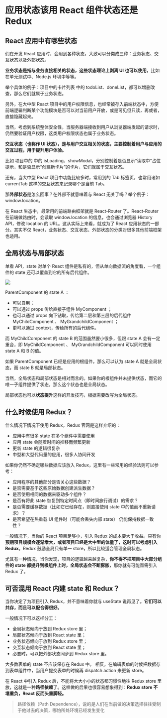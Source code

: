 # 应用状态该用 React 组件状态还是 Redux

## React 应用中有哪些状态

们在开发 React 应用时，会用到各种状态，大致可以分类成三种：业务状态、交互状态以及外部状态。

**业务状态是指与业务直接相关的状态，这些状态理论上剥离 UI 也可以使用**，比如在单元测试中、Node.js 环境中等等。

举个具体的例子：项目中的卡片列表 中的 todoList、doneList，都可以增删改查，那么它们就属于业务状态。

另外，在大中型 React 项目中的用户权限信息，也经常被存入前端状态中，方便前端逻辑判断某个功能模块是否可以对当前用户开放，或是可见但只读，再或者，直接隐藏起来。

当然，考虑到系统整体安全性，当服务器端接收到用户从浏览器端发起的请求时，仍然要验证用户权限，这类用户权限状态也属于业务状态。

**交互状态（也称作 UI 状态），是与用户交互相关的状态，主要控制着用户与应用的交互过程，用于提升用户体验。**

比如 项目中的 中的 isLoading、showModal，分别控制着是否显示“读取中”占位提示，和是否显示“创建新卡片”的卡片，它们就属于交互状态。

还有，当大中型 React 项目中功能比较多时，常用到的 Tab 标签页，也常用诸如 currentTab 这样的交互状态来记录哪个是当前 Tab。

那**外部状态**是怎么回事？在外部不就意味着与 React 无关了吗？举个例子： window.location。

在 React 生态中，最常用的前端路由框架就是 React-Router 了。React-Router 在前端做路由时，会读取 window.location 的信息，也会通过浏览器 History API，修改 location 的 URL。这从实际上来看，就成为了 React 应用状态的一部分。其实不仅 React，业务状态、交互状态、外部状态的分类对很多其他前端框架也适用。

## 全局状态与局部状态

单看 API，state 对单个 React 组件是私有的，但从单向数据流的角度看，一个组件的 state 还可以覆盖到它的所有后代组件。

![](/framework/react_base_9.png)

ParentComponent 的 state A ：

- 可以自用；
- 可以通过 props 传给直接子组件 MyComponent ；
- 也可以通过 props 向下钻取，传给第二层和第三层的后代组件 MyChildComponent 、 MyGrandchildComponent ；
- 更可以通过 context，传给所有的后代组件。

而 MyChildComponent 的 state B 的范围虽然要小很多，但跟 state A 会有一定重合，即 MyChildComponent 、 MyGrandchildComponent 可以同时使用 state A 和 B 的值。

如果 ParentComponent 已经是应用的根组件，那么可以认为 state A 就是全局状态，而 state B 就是局部状态。

当然，全局状态和局部状态是相对而言的。如果你的根组件并未提供状态，而它的唯一子组件提供了状态，那么这个状态也是全局状态。

局部状态也可以**状态提升**这样的开发技巧，根据需要改写为全局状态。

## 什么时候使用 Redux？

什么情况下情况下使用 Redux，Redux 官网是这样介绍的：

- 应用中有很多 state 在多个组件中需要使用
- 应用 state 会随着时间的推移而频繁更新
- 更新 state 的逻辑很复杂
- 中型和大型代码量的应用，很多人协同开发

如果你仍然不确定哪些数据应该放入 Redux，这里有一些常用的经验法则可以参考：

- 应用程序的其他部分是否关心这些数据？
- 是否需要基于这些原始数据创建派生数据？
- 是否使用相同的数据来驱动多个组件？
- 是否有将此 state 恢复到特定时间点（即时间旅行调试）的需求？
- 是否需要缓存数据（比如它已经存在，则直接使用 state 中的值而不重新请求）？
- 是否希望在热重载 UI 组件时（可能会丢失内部 state） 仍能保持数据一致性？

一般情况下，当你的 React 项目足够小，引入 Redux 的成本要大于收益。只有你**预期项目规模会逐渐增大，或者项目已经是大中型的体量了，这时可以考虑引入 Redux**。Redux 鼓励全局只有单一 store，所以比较适合管理全局状态。

尤其有一种情况，当你发现，项目的逻辑越来越复杂，**你不得不把项目中大部分组件的 state 都提升到根组件上时，全局状态会不断膨胀**，那你就有可能亟需引入 Redux 了。

## 可否混用 React 内建 state 和 Redux？

当你决定了为项目引入 Redux，并不意味着你就与 useState 说再见了。**它们可以共存，而且可以配合得很好。**

一般情况下可以这样分工：

- 全局状态倾向于放到 Redux store 里；
- 局部状态倾向于放到 React state 里；
- 业务状态倾向于放到 Redux store 里；
- 交互状态倾向于放到 React state 里；
- 必要时，可以把外部状态同步到 Redux store 里。

大多数表单的 state 不应该保存在 Redux 中。 相反，在编辑表单的时候把数据存到表单组件中，当用户提交表单的时候再 dispatch action 来更新 store。

在 React 中引入 Redux 后，不能将大大小小的状态都习惯性地往 Redux store 里放，这就是一种**路径依赖**了。这样做的后果也很容易想象得到：**Redux store 不堪重负，React 反而头重脚轻。**

> 路径依赖（Path Dependence），说的是人们在当前做的决策选择往往受制于他过去的决策，哪怕所处环境已经发生变化
